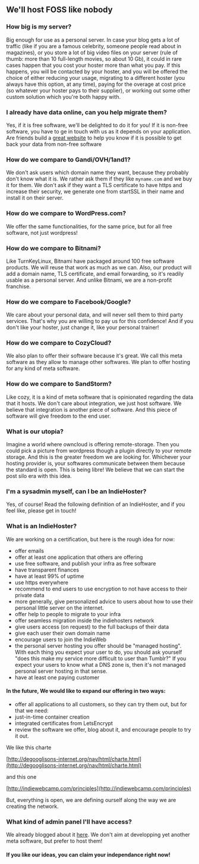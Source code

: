 ## We'll host FOSS like nobody

### How big is my server?

Big enough for use as a personal server. In case your blog gets a lot of traffic (like if you are a famous celebrity, someone people read about in magazines), or you store a lot of big video files on your server (rule of thumb: more than 10 full-length movies, so about 10 Gb), it could in rare cases happen that you cost your hoster more than what you pay. If this happens, you will be contacted by your hoster, and you will be offered the choice of either reducing your usage, migrating to a different hoster (you always have this option, at any time), paying for the overage at cost price (so whatever your hoster pays to their supplier), or working out some other custom solution which you're both happy with.

### I already have data online, can you help migrate them?

Yes, if it is free software, we'll be delighted to do it for you!
If it is non-free software, you have to ge in touch with us as it depends on your application.
Are friends build a [great website](http://freemydata.co/) to help you know if it is possible to get back your data from non-free software

### How do we compare to Gandi/OVH/1and1?

We don't ask users which domain name they want, because they probably don't know what it is. We rather ask them if they like `myname.com` and we buy it for them.
We don't ask if they want a TLS certificate to have https and increase their security, we generate one from startSSL in their name and install it on their server.

### How do we compare to WordPress.com?

We offer the same functionalities, for the same price, but for all free software, not just wordpress!

### How do we compare to Bitnami?

Like TurnKeyLinux, Bitnami have packaged around 100 free software products. We will reuse that work as much as we can.
Also, our product will add a domain name, TLS certificate, and email forwarding, so it's readily usable as a personal server.
And unlike Bitnami, we are a non-profit franchise.

### How do we compare to Facebook/Google?

We care about your personal data, and will never sell them to third party services. That's why you are willing to pay us for this confidence! And if you don't like your hoster, just change it, like your personal trainer!

### How do we compare to CozyCloud?

We also plan to offer their software because it's great. We call this meta software as they  allow to manage other softwares. We plan to offer hosting for any kind of meta software.

### How do we compare to SandStorm?

Like cozy, it is a kind of meta software that is opinionated regarding the data that it hosts. We don't care about integration, we just host software. We believe that integration is another piece of software. And this piece of software will give freedom to the end user.

### What is our utopia?

Imagine a world where owncloud is offering remote-storage. Then you could pick a picture from wordpress though a plugin directly to your remote storage. And this is the greater freedom we are looking for. Whichever your hosting provider is, your softwares communicate between them because the standard is open. This is being libre! We believe that we can start the post silo era with this idea.

### I'm a sysadmin myself, can I be an IndieHoster?

Yes, of course! Read the following definition of an IndieHoster, and if you feel like, please get in touch!

### What is an IndieHoster?

We are working on a certification, but here is the rough idea for now:

 - offer emails
 - offer at least one application that others are offering
 - use free software, and publish your infra as free software
 - have transparent finances
 - have at least 99% of uptime
 - use https everywhere
 - recommend to end users to use encryption to not have access to their private data
 - more generally, give personalized advice to users about how to use their personal little server on the internet.
 - offer help to people to migrate to your infra
 - offer seamless migration inside the indiehosters network
 - give users access (on request) to the full backups of their data
 - give each user their own domain name
 - encourage users to join the IndieWeb
 - the personal server hosting you offer should be "managed hosting". With each thing you expect your user to do, you should ask yourself "does this make my service more difficult to user than Tumblr?" If you expect your users to know what a DNS zone is, then it's not managed personal server hosting in that sense.
 - have at least one paying customer

#### In the future, We would like to expand our offering in two ways:

 -  offer all applications to all customers, so they can try them out, but for that we need:
  - just-in-time container creation
  - integrated certificates from LetsEncrypt
 -  review the software we offer, blog about it, and encourage people to try it out.

We like this charte

[http://degooglisons-internet.org/nav/html/charte.html](http://degooglisons-internet.org/nav/html/charte.html)

and this one

[http://indiewebcamp.com/principles](http://indiewebcamp.com/principles)

But, everything is open, we are defining ourself along the way we are
creating the network.

### What kind of admin panel I'll have access?

We already blogged about it [here](https://indiehosters.net/blog/StartPage/). We don't aim at developping yet another meta software, but prefer to host them!

#### If you like our ideas, you can claim your independance right now!

